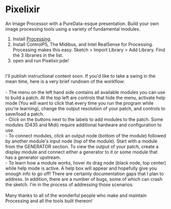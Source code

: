 # Pixelixir
An Image Processor with a PureData-esque presentation. Build your own image processing tools using a variety of fundamental modules.
<br/>
1. Install [Processing](https://processing.org/download/).
2. Install ControlP5, The Midibus, and Intel RealSense for Processing. Processing makes this easy. Sketch > Import Library > Add Library. Find the 3 libraries in the list. 
3. open and run Pixelixir.pde!
<br/>
I'll publish instructional content soon. If you'd like to take a swing in the mean time, here is a very brief rundown of the workflow:
<br/>
<br/>
- The menu on the left hand side contains all available modules you can use to build a patch. At the top left are controls that hide the menu, activate help mode (You will want to click that every time you run the program while you're learning), change the output resolution of your patch, and controls to save/load a patch.
<br/>
- Click on the buttons next to the labels to add modules to the patch. Some modules (D435 and Midi) require additional hardware and configuration to use. 
<br/>
- To connect modules, click an output node (bottom of the module) followed by another module's input node (top of the module). Start with a module from the GENERATOR section. To view the output of your patch, create a display module and connect either a generator to it or some module that has a generator upstream.
<br/> 
- To learn how a module works, hover its drag node (black node, top center) while help mode is active. A help box will appear and hopefully give you enough info to go off! There are certainly documentation gaps that I plan to address. In addition, there are a number of bugs, some of which can crash the sketch. I'm in the process of addressing those scenarios.
<br/>
<br/>
Many thanks to all of the wonderful people who make and maintain Processing and all the tools built thereon!
<br/>

